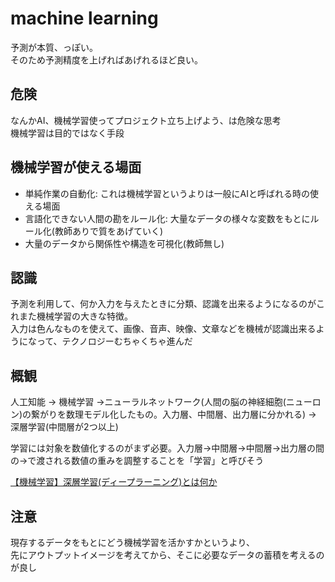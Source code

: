 # machine learning
予測が本質、っぽい。  
そのため予測精度を上げればあげれるほど良い。  

## 危険
なんかAI、機械学習使ってプロジェクト立ち上げよう、は危険な思考  
機械学習は目的ではなく手段

## 機械学習が使える場面
- 単純作業の自動化: これは機械学習というよりは一般にAIと呼ばれる時の使える場面
- 言語化できない人間の勘をルール化: 大量なデータの様々な変数をもとにルール化(教師ありで質をあげていく)
- 大量のデータから関係性や構造を可視化(教師無し)

## 認識
予測を利用して、何か入力を与えたときに分類、認識を出来るようになるのがこれまた機械学習の大きな特徴。  
入力は色んなものを使えて、画像、音声、映像、文章などを機械が認識出来るようになって、テクノロジーむちゃくちゃ進んだ

## 概観
人工知能 → 機械学習 →ニューラルネットワーク(人間の脳の神経細胞(ニューロン)の繋がりを数理モデル化したもの。入力層、中間層、出力層に分かれる) → 深層学習(中間層が2つ以上)

学習には対象を数値化するのがまず必要。入力層→中間層→中間層→出力層の間の→で渡される数値の重みを調整することを「学習」と呼びそう

[【機械学習】深層学習(ディープラーニング)とは何か](https://youtu.be/s5_Pk3CjhNA)

## 注意
現存するデータをもとにどう機械学習を活かすかというより、  
先にアウトプットイメージを考えてから、そこに必要なデータの蓄積を考えるのが良し